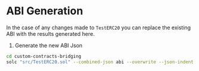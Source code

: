 # ABI Generation

In the case of any changes made to `TestERC20` you can replace the existing ABI with the results
generated here.

1. Generate the new ABI Json

```sh
cd custom-contracts-bridging
solc "src/TestERC20.sol" --combined-json abi --overwrite --json-indent 2 | jq -c '.contracts["src/TestERC20.sol:TestERC20"].abi' > scripts/contract-abis/TestERC20Abi.json
```
